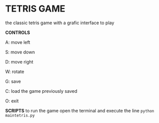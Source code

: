 # TETRIS GAME

the classic tetris game with a grafic interface to play

__CONTROLS__

A: move left 

S: move down

D: move right

W: rotate

G: save

C: load the game previously saved

O: exit


__SCRIPTS__
to run the game open the terminal and execute the line `python maintetris.py`




